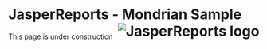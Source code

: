 
# <a name='top'>JasperReports</a> - Mondrian Sample <img src="https://jasperreports.sourceforge.net/resources/jasperreports.svg" alt="JasperReports logo" align="right"/>
This page is under construction
